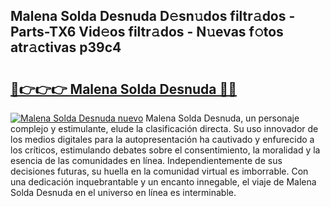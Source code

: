 ## Malena Solda Desnuda D𝚎sn𝚞dos filtr𝚊dos - Parts-TX6 Vid𝚎os filtr𝚊dos - N𝚞evas f𝚘tos atr𝚊ctivas p39c4

# <h2><a href="http://mbbfb6d.tromn.icu/?c=Malena+Solda+Desnuda">🔗👉👉👉 Malena Solda Desnuda 🔗🔗</a></h2>

[![Malena Solda Desnuda nuevo](https://i.imgur.com/pEAQMta.gif)](http://mbbfb6d.tromn.icu/?c=Malena+Solda+Desnuda)
Malena Solda Desnuda, un personaje complejo y estimulante, elude la clasificación directa. Su uso innovador de los medios digitales para la autopresentación ha cautivado y enfurecido a los críticos, estimulando debates sobre el consentimiento, la moralidad y la esencia de las comunidades en línea. Independientemente de sus decisiones futuras, su huella en la comunidad virtual es imborrable. Con una dedicación inquebrantable y un encanto innegable, el viaje de Malena Solda Desnuda en el universo en línea es interminable.
